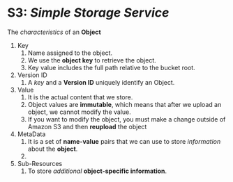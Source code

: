 <h1><b>S3:</b> <i>Simple Storage Service</i></h1>  

The <i>characteristics</i> of an <b>Object</b>  
<ol>
  <li>Key
    <ol>
      <li>Name assigned to the object.</li>
      <li>We use the <b>object key</b> to retrieve the object.</li>
      <li>Key value includes the full path relative to the bucket root.</li>
    </ol>
  </li>
  <li>Version ID
    <ol>
      <li>A <i>key</i> and a <b>Version ID</b> uniquely identify an Object.
    </ol>
  </li>
  <li>Value
  <ol>
    <li>It is the actual content that we store.</li>
    <li>Object values are <b>immutable</b>, which means that after we upload an object, we cannot modify the value.</li>
    <li>If you want to modify the object, you must make a change outside of Amazon S3 and then <b>reupload</b> the object</li>
  </ol>
  </li>
  <li>MetaData
    <ol>
      <li>It is a set of <b>name-value</b> pairs that we can use to store <i>information</i> about the <b>object</b>.
      <li>
    </ol>
  </li>
  <li>Sub-Resources
    <ol>
      <li>To store <i>additional</i> <b>object-specific information</b>.
    </ol>
  </li>
</ol>
